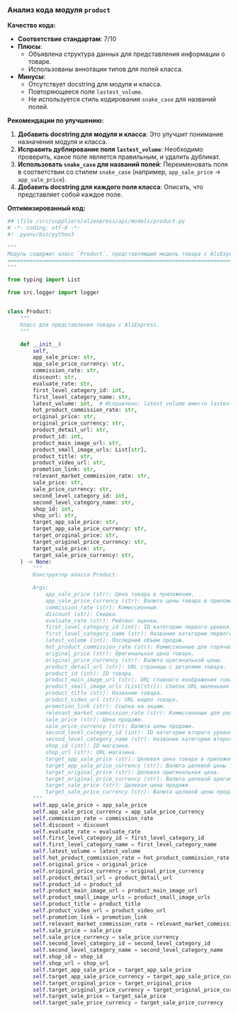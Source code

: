 ### **Анализ кода модуля `product`**

**Качество кода:**

- **Соответствие стандартам**: 7/10
- **Плюсы**:
    - Объявлена структура данных для представления информации о товаре.
    - Использованы аннотации типов для полей класса.
- **Минусы**:
    - Отсутствует docstring для модуля и класса.
    - Повторяющееся поле `lastest_volume`.
    - Не используется стиль кодирования `snake_case` для названий полей.

**Рекомендации по улучшению:**

1.  **Добавить docstring для модуля и класса**: Это улучшит понимание назначения модуля и класса.
2.  **Исправить дублирование поля `lastest_volume`**: Необходимо проверить, какое поле является правильным, и удалить дубликат.
3.  **Использовать `snake_case` для названий полей**: Переименовать поля в соответствии со стилем `snake_case` (например, `app_sale_price` -> `app_sale_price`).
4.  **Добавить docstring для каждого поля класса**: Описать, что представляет собой каждое поле.

**Оптимизированный код:**

```python
## \file /src/suppliers/aliexpress/api/models/product.py
# -*- coding: utf-8 -*-
#! .pyenv/bin/python3

"""
Модуль содержит класс `Product`, представляющий модель товара с AliExpress.
==========================================================================
"""

from typing import List

from src.logger import logger


class Product:
    """
    Класс для представления товара с AliExpress.
    """

    def __init__(
        self,
        app_sale_price: str,
        app_sale_price_currency: str,
        commission_rate: str,
        discount: str,
        evaluate_rate: str,
        first_level_category_id: int,
        first_level_category_name: str,
        latest_volume: int,  # Исправлено: latest_volume вместо lastest_volume
        hot_product_commission_rate: str,
        original_price: str,
        original_price_currency: str,
        product_detail_url: str,
        product_id: int,
        product_main_image_url: str,
        product_small_image_urls: List[str],
        product_title: str,
        product_video_url: str,
        promotion_link: str,
        relevant_market_commission_rate: str,
        sale_price: str,
        sale_price_currency: str,
        second_level_category_id: int,
        second_level_category_name: str,
        shop_id: int,
        shop_url: str,
        target_app_sale_price: str,
        target_app_sale_price_currency: str,
        target_original_price: str,
        target_original_price_currency: str,
        target_sale_price: str,
        target_sale_price_currency: str,
    ) -> None:
        """
        Конструктор класса Product.

        Args:
            app_sale_price (str): Цена товара в приложении.
            app_sale_price_currency (str): Валюта цены товара в приложении.
            commission_rate (str): Комиссионные.
            discount (str): Скидка.
            evaluate_rate (str): Рейтинг оценки.
            first_level_category_id (int): ID категории первого уровня.
            first_level_category_name (str): Название категории первого уровня.
            latest_volume (int): Последний объем продаж.
            hot_product_commission_rate (str): Комиссионные для горячих товаров.
            original_price (str): Оригинальная цена товара.
            original_price_currency (str): Валюта оригинальной цены.
            product_detail_url (str): URL страницы с деталями товара.
            product_id (int): ID товара.
            product_main_image_url (str): URL главного изображения товара.
            product_small_image_urls (List[str]): Список URL маленьких изображений товара.
            product_title (str): Название товара.
            product_video_url (str): URL видео товара.
            promotion_link (str): Ссылка на акцию.
            relevant_market_commission_rate (str): Комиссионные для релевантного рынка.
            sale_price (str): Цена продажи.
            sale_price_currency (str): Валюта цены продажи.
            second_level_category_id (int): ID категории второго уровня.
            second_level_category_name (str): Название категории второго уровня.
            shop_id (int): ID магазина.
            shop_url (str): URL магазина.
            target_app_sale_price (str): Целевая цена товара в приложении.
            target_app_sale_price_currency (str): Валюта целевой цены товара в приложении.
            target_original_price (str): Целевая оригинальная цена.
            target_original_price_currency (str): Валюта целевой оригинальной цены.
            target_sale_price (str): Целевая цена продажи.
            target_sale_price_currency (str): Валюта целевой цены продажи.
        """
        self.app_sale_price = app_sale_price
        self.app_sale_price_currency = app_sale_price_currency
        self.commission_rate = commission_rate
        self.discount = discount
        self.evaluate_rate = evaluate_rate
        self.first_level_category_id = first_level_category_id
        self.first_level_category_name = first_level_category_name
        self.latest_volume = latest_volume
        self.hot_product_commission_rate = hot_product_commission_rate
        self.original_price = original_price
        self.original_price_currency = original_price_currency
        self.product_detail_url = product_detail_url
        self.product_id = product_id
        self.product_main_image_url = product_main_image_url
        self.product_small_image_urls = product_small_image_urls
        self.product_title = product_title
        self.product_video_url = product_video_url
        self.promotion_link = promotion_link
        self.relevant_market_commission_rate = relevant_market_commission_rate
        self.sale_price = sale_price
        self.sale_price_currency = sale_price_currency
        self.second_level_category_id = second_level_category_id
        self.second_level_category_name = second_level_category_name
        self.shop_id = shop_id
        self.shop_url = shop_url
        self.target_app_sale_price = target_app_sale_price
        self.target_app_sale_price_currency = target_app_sale_price_currency
        self.target_original_price = target_original_price
        self.target_original_price_currency = target_original_price_currency
        self.target_sale_price = target_sale_price
        self.target_sale_price_currency = target_sale_price_currency